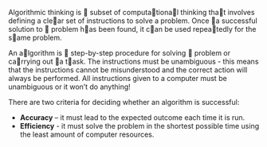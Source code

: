 Algorithmic thinking is  subset of computational thinking that involves defining a clear set of instructions to solve a problem.
Once a successful solution to  problem has been found, it can be used repeatedly for the 
same problem.

An algorithm is  step-by-step procedure for solving  problem or carrying out a task.
The instructions must be unambiguous - this means that the instructions cannot be misunderstood and the correct action will always be performed. All instructions given to a computer must be unambiguous or it won’t do anything!

There are two criteria for deciding whether an algorithm is successful:

- **Accuracy** – it must lead to the expected outcome each time it is run.
- **Efficiency** - it must solve the problem in the shortest possible time using the least amount of computer resources.
